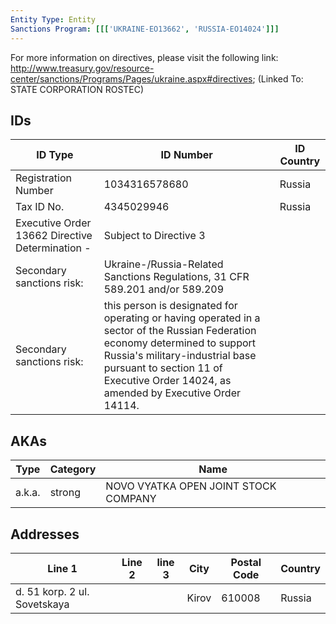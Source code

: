 ```yaml
---
Entity Type: Entity
Sanctions Program: [[['UKRAINE-EO13662', 'RUSSIA-EO14024']]]
---
```

For more information on directives, please visit the following link: http://www.treasury.gov/resource-center/sanctions/Programs/Pages/ukraine.aspx#directives; (Linked To: STATE CORPORATION ROSTEC)

## IDs
| ID Type | ID Number | ID Country |
|---------|-----------|------------|
| Registration Number | 1034316578680 | Russia |
| Tax ID No. | 4345029946 | Russia |
| Executive Order 13662 Directive Determination - | Subject to Directive 3 |  |
| Secondary sanctions risk: | Ukraine-/Russia-Related Sanctions Regulations, 31 CFR 589.201 and/or 589.209 |  |
| Secondary sanctions risk: | this person is designated for operating or having operated in a sector of the Russian Federation economy determined to support Russia's military-industrial base pursuant to section 11 of Executive Order 14024, as amended by Executive Order 14114. |  |


## AKAs
| Type | Category | Name      | 
|------|----------|-----------|
| a.k.a. | strong | NOVO VYATKA OPEN JOINT STOCK COMPANY |


## Addresses
| Line 1 | Line 2 | line 3 | City | Postal Code| Country | 
|--------|--------|--------|------|------------|---------|
| d. 51 korp. 2 ul. Sovetskaya |  |  | Kirov | 610008 | Russia |


